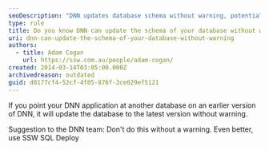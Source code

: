 ```yaml
---
seoDescription: "DNN updates database schema without warning, potentially altering data integrity."
type: rule
title: Do you know DNN can update the schema of your database without warning?
uri: dnn-can-update-the-schema-of-your-database-without-warning
authors:
  - title: Adam Cogan
    url: https://ssw.com.au/people/adam-cogan/
created: 2014-03-14T03:05:00.000Z
archivedreason: outdated
guid: d0177cf4-52cf-4f05-876f-3ce029ef5121
---
```

If you point your DNN application at another database on an earlier version of DNN, it will update the database to the latest version without warning.
<!--endintro-->
Suggestion to the DNN team: Don't do this without a warning. Even better, use SSW SQL Deploy
            

